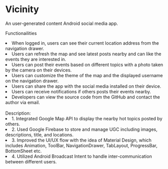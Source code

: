 # Vicinity
An user-generated content Android social media app.

Functionailities
<li>When logged in, users can see their current location address from the navigation drawer.</li>
<li>Users can refresh the map and see latest posts nearby and can like the events they are interested in.</li>
<li>Users can post their events based on different topics with a photo taken by the camera on their devices.</li>
<li>Users can customize the theme of the map and the displayed username on the navigation drawer.</li>
<li>Users can share the app with the social media installed on their device.</li>
<li>Users can receive notifications if others posts their events nearby.</li>
<li>Developers can view the source code from the GitHub and contact the author via email.</li>
<br/>
Description: 
<li>1. Integrated Google Map API to display the nearby hot topics posted by others.</li>
<li>2. Used Google Firebase to store and manage UGC including images, descriptions, title, and locations.</li>
<li>3. Improved the UI/UX flow with the idea of Material Design, which includes Animation, ToolBar, NavigationDrawer, TabLayout, ProgressBar, BottomSheet etc.</li>
<li>4. Utilized Android Broadcast Intent to handle inter-communication between different users.</li>

